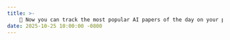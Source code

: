 ```yaml
---
title: >-
    🎉 Now you can track the most popular AI papers of the day on your phone through our website: <a href="https://wangrongsheng.github.io/hot-papers/" target="_blank"> Link <i class="fas fa-angle-double-right"></i></a>
date: 2025-10-25 10:00:00 -0800
---
```

